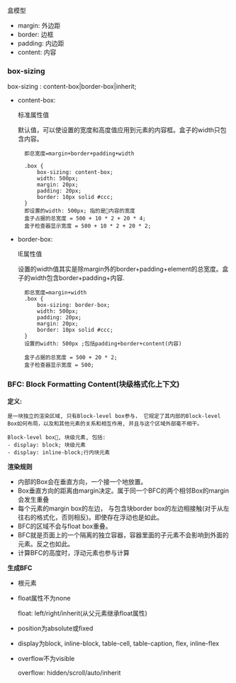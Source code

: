 盒模型
- margin: 外边距
- border: 边框
- padding: 内边距
- content: 内容


### box-sizing
box-sizing : content-box|border-box|inherit;

- content-box: 

    标准属性值

    默认值，可以使设置的宽度和高度值应用到元素的内容框。盒子的width只包含内容。

        即总宽度=margin+border+padding+width

        .box {
            box-sizing: content-box;
            width: 500px;
            margin: 20px;
            padding: 20px;
            border: 10px solid #ccc;
        }
        即设置的width: 500px; 指的是内容的宽度
        盒子占据的总宽度 = 500 + 10 * 2 + 20 * 4;
        盒子检查器显示宽度 = 500 + 10 * 2 + 20 * 2;

- border-box:

    IE属性值

    设置的width值其实是除margin外的border+padding+element的总宽度。盒子的width包含border+padding+内容.

        即总宽度=margin+width
        .box {
            box-sizing: border-box;
            width: 500px;
            padding: 20px;
            margin: 20px;
            border: 10px solid #ccc;
        }
        设置的width: 500px ;包括padding+border+content(内容)

        盒子占据的总宽度 = 500 + 20 * 2;
        盒子检查器显示宽度 = 500;

### BFC: Block Formatting Content(块级格式化上下文)

**定义:**

    是一块独立的渲染区域, 只有Block-level box参与， 它规定了其内部的Block-level Box如何布局，以及和其他元素的关系和相互作用, 并且与这个区域外部毫不相干。

    Block-level box, 块级元素, 包括:
    - display: block; 块级元素
    - display: inline-block;行内块元素

**渲染规则**
- 内部的Box会在垂直方向，一个接一个地放置。
- Box垂直方向的距离由margin决定。属于同一个BFC的两个相邻Box的margin会发生重叠
- 每个元素的margin box的左边， 与包含块border box的左边相接触(对于从左往右的格式化，否则相反)。即使存在浮动也是如此。
- BFC的区域不会与float box重叠。
- BFC就是页面上的一个隔离的独立容器，容器里面的子元素不会影响到外面的元素。反之也如此。
- 计算BFC的高度时，浮动元素也参与计算

**生成BFC**
- 根元素
- float属性不为none 
    
    float: left/right/inherit(从父元素继承float属性)

- position为absolute或fixed

- display为block, inline-block, table-cell, table-caption, flex, inline-flex

- overflow不为visible

    overflow: hidden/scroll/auto/inherit